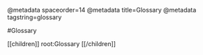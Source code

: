 @metadata spaceorder=14
@metadata title=Glossary
@metadata tagstring=glossary

#Glossary

[[children]]
root:Glossary
[[/children]]